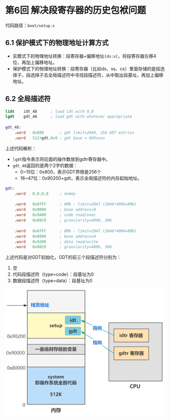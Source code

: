 # 第6回 解决段寄存器的历史包袱问题

代码路径：`boot/setup.s`

## 6.1 保护模式下的物理地址计算方式

- 实模式下的物理地址转换：段寄存器+偏移地址`[ds:x]`，将段寄存器左移4位，再加上偏移地址。
- 保护模式下的物理地址转换：段寄存器（比如ds、ss、cs）里面存储的是段选择子，段选择子去全局描述符中寻找段描述符，从中取出段基址，再加上偏移地址。

## 6.2 全局描述符

```nasm
lidt	idt_48		; load idt with 0,0
lgdt	gdt_48		; load gdt with whatever appropriate
	
gdt_48:
	.word	0x800		; gdt limit=2048, 256 GDT entries
	.word	512+gdt,0x9	; gdt base = 0X9xxxx
``` 

上述代码解析：
- `lgdt`指令表示将后面的操作数放到gdtr寄存器中。
- `gdt_48`返回的是两个2字的数据：
  - 0\~15位：0x800，表示GDT界限是256个
  - 16\~47位：0x90200+gdt，表示全局描述符的内存起始地址。

```nasm
gdt:
	.word	0,0,0,0		; dummy

	.word	0x07FF		; 8Mb - limit=2047 (2048*4096=8Mb)
	.word	0x0000		; base address=0
	.word	0x9A00		; code read/exec
	.word	0x00C0		; granularity=4096, 386

	.word	0x07FF		; 8Mb - limit=2047 (2048*4096=8Mb)
	.word	0x0000		; base address=0
	.word	0x9200		; data read/write
	.word	0x00C0		; granularity=4096, 386
```

上述代码是对GDT初始化，GDT的前三个段描述符分别为：
1. 空
2. 代码段描述符（type=code）：段基址为0
3. 数据段描述符（type=data）：段基址为0

![加载IDT和GDT之后的内存图](images/ch06-memory-after-setup-idt-and-gdt.png)